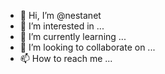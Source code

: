 - 👋 Hi, I’m @nestanet
- 👀 I’m interested in ...
- 🌱 I’m currently learning ...
- 💞️ I’m looking to collaborate on ...
- 📫 How to reach me ...

<!---
nestanet/nestanet is a ✨ special ✨ repository because its `README.md` (this file) appears on your GitHub profile.
You can click the Preview link to take a look at your changes.
--->

